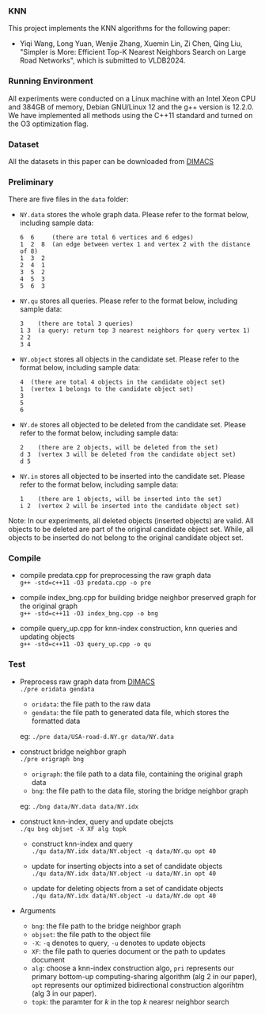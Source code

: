 ### KNN
This project implements the KNN algorithms for the following paper:
* Yiqi Wang, Long Yuan,  Wenjie Zhang, Xuemin Lin, Zi Chen, Qing Liu, "Simpler is More: Efficient Top-K Nearest Neighbors Search on Large Road Networks", which is submitted to VLDB2024.

### Running Environment

All experiments were conducted on a Linux machine with an Intel Xeon CPU and 384GB of memory, Debian GNU/Linux 12 and the g++ version is 12.2.0. We have implemented all methods using the C++11 standard and turned on the O3 optimization flag.

### Dataset

All the datasets in this paper can be downloaded from [DIMACS](http://www.diag.uniroma1.it/~challenge9/download.shtml) 

### Preliminary
There are five files in the `data` folder: <br>
 
* `NY.data` stores the whole graph data. Please refer to the format below, including sample data: <br>

  ```
  6  6     (there are total 6 vertices and 6 edges) 
  1  2  8  (an edge between vertex 1 and vertex 2 with the distance of 8)
  1  3  2
  2  4  1
  3  5  2
  4  5  3
  5  6  3
* `NY.qu` stores all queries.  Please refer to the format below, including sample data: <br>

  ```
  3    (there are total 3 queries)
  1 3  (a query: return top 3 nearest neighbors for query vertex 1)
  2 2
  3 4
* `NY.object` stores all objects in the candidate set.  Please refer to the format below, including sample data: <br>
  ```
  4  (there are total 4 objects in the candidate object set)
  1  (vertex 1 belongs to the candidate object set)
  3
  5
  6
* `NY.de` stores all objected to be deleted from the candidate set. Please refer to the format below, including sample data: <br>
  ```
  2    (there are 2 objects, will be deleted from the set)
  d 3  (vertex 3 will be deleted from the candidate object set)
  d 5
* `NY.in` stores all objected to be inserted into the candidate set. Please refer to the format below, including sample data: <br>
  ```
  1    (there are 1 objects, will be inserted into the set)
  i 2  (vertex 2 will be inserted into the candidate object set)
Note: In our experiments, all deleted objects (inserted objects) are valid. All objects to be deleted are part of the original candidate object set. While, all objects to be inserted do not belong to the original candidate object set.

### Compile

* compile predata.cpp for preprocessing the raw graph data <br>
  `g++ -std=c++11 -O3 predata.cpp -o pre`
  
* compile index_bng.cpp for building bridge neighbor preserved graph for the original graph <br>
  `g++ -std=c++11 -O3 index_bng.cpp -o bng`
  
* compile query_up.cpp for knn-index construction, knn queries and updating objects <br>
  `g++ -std=c++11 -O3 query_up.cpp -o qu`
  
### Test
* Preprocess raw graph data from [DIMACS](http://www.diag.uniroma1.it/~challenge9/download.shtml) <br>
  `./pre oridata gendata`  <br>
  * `oridata`: the file path to the raw data <br>
  * `gendata`: the file path to generated data file, which stores the formatted data <br>
  
  eg: `./pre data/USA-road-d.NY.gr data/NY.data` <br>
  
* construct bridge neighbor graph <br>
  `./pre origraph bng`  <br>
  * `origraph`: the file path to a data file, containing the original graph data <br>
  * `bng`: the file path to the data file, storing the bridge neighbor graph <br>
  
  eg: `./bng data/NY.data data/NY.idx` 
 
* construct knn-index, query and update obejcts <br>
  `./qu bng objset -X XF alg topk`
  
  * construct knn-index and query <br>
    `./qu data/NY.idx data/NY.object -q data/NY.qu opt 40`
    
  * update for inserting objects into a set of candidate objects <br>
    `./qu data/NY.idx data/NY.object -u data/NY.in opt 40`
    
  * update for deleting objects from a set of candidate objects <br>
    `./qu data/NY.idx data/NY.object -u data/NY.de opt 40`

* Arguments
  * `bng`: the file path to the bridge neighbor graph
  * `objset`: the file path to the object file
  * `-X`: `-q` denotes to query, `-u` denotes to update objects
  * `XF`: the file path to queries document or the path to updates document
  * `alg`: choose a knn-index construction algo, `pri` represents our primary bottom-up computing-sharing algorithm (alg 2 in our paper), `opt` represents our optimized bidirectional construction algorihtm (alg 3 in our paper).
  * `topk`: the paramter for $k$ in the top $k$ nearesr neighbor search 

